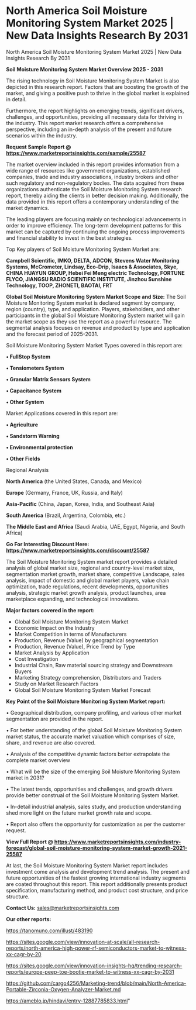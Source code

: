 # North America Soil Moisture Monitoring System Market 2025 | New Data Insights Research By 2031
 North America Soil Moisture Monitoring System Market 2025 | New Data Insights Research By 2031

<Strong> Soil Moisture Monitoring System Market Overview 2025 - 2031</strong>

The rising technology in Soil Moisture Monitoring System Market is also depicted in this research report. Factors that are boosting the growth of the market, and giving a positive push to thrive in the global market is explained in detail.

Furthermore, the report highlights on emerging trends, significant drivers, challenges, and opportunities, providing all necessary data for thriving in the industry. This report market research offers a comprehensive perspective, including an in-depth analysis of the present and future scenarios within the industry.

<strong>Request Sample Report @ <a href=https://www.marketreportsinsights.com/sample/25587>https://www.marketreportsinsights.com/sample/25587</a></strong>

The market overview included in this report provides information from a wide range of resources like government organizations, established companies, trade and industry associations, industry brokers and other such regulatory and non-regulatory bodies. The data acquired from these organizations authenticate the Soil Moisture Monitoring System research report, thereby aiding the clients in better decision making. Additionally, the data provided in this report offers a contemporary understanding of the market dynamics.

The leading players are focusing mainly on technological advancements in order to improve efficiency. The long-term development patterns for this market can be captured by continuing the ongoing process improvements and financial stability to invest in the best strategies.

Top Key players of Soil Moisture Monitoring System Market are:

<strong>Campbell Scientific, IMKO, DELTA, ADCON, Stevens Water Monitoring Systems, McCrometer, Lindsay, Eco-Drip, Isaacs & Associates, Skye, CHINA HUAYUN GROUP, Hebei Fei Meng electric Technology, FORTUNE FLYCO, JIANGSU RADIO SCIENTIFIC INSTITUTE, Jinzhou Sunshine Technology, TOOP, ZHONETI, BAOTAI, FRT</strong>

<strong><b>Global Soil Moisture Monitoring System Market Scope and Size:</b></strong>
The Soil Moisture Monitoring System market is declared segment by company, region (country), type, and application. Players, stakeholders, and other participants in the global Soil Moisture Monitoring System market will gain the market scope as they use the report as a powerful resource. The segmental analysis focuses on revenue and product by type and application and the forecast period of 2025-2031.

Soil Moisture Monitoring System Market Types covered in this report are:

<strong>• FullStop System

• Tensiometers System

• Granular Matrix Sensors System

• Capacitance System

• Other System</strong>

Market Applications covered in this report are:

<strong>• Agriculture

• Sandstorm Warning

• Environmental protection

• Other Fields</strong> 

Regional Analysis

<strong>North America</strong> (the United States, Canada, and Mexico)

<strong>Europe</strong> (Germany, France, UK, Russia, and Italy)

<strong>Asia-Pacific</strong> (China, Japan, Korea, India, and Southeast Asia)

<strong>South America</strong> (Brazil, Argentina, Colombia, etc.)

<strong>The Middle East and Africa</strong> (Saudi Arabia, UAE, Egypt, Nigeria, and South Africa)

<strong>Go For Interesting Discount Here: <a href=https://www.marketreportsinsights.com/discount/25587>https://www.marketreportsinsights.com/discount/25587</a></strong>

The Soil Moisture Monitoring System market report provides a detailed analysis of global market size, regional and country-level market size, segmentation market growth, market share, competitive Landscape, sales analysis, impact of domestic and global market players, value chain optimization, trade regulations, recent developments, opportunities analysis, strategic market growth analysis, product launches, area marketplace expanding, and technological innovations.

<strong><b>Major factors covered in the report:</b></strong>
<ul>
  <li>Global Soil Moisture Monitoring System Market </li>
  <li>Economic Impact on the Industry</li>
  <li>Market Competition in terms of Manufacturers</li>
  <li>Production, Revenue (Value) by geographical segmentation</li>
  <li>Production, Revenue (Value), Price Trend by Type</li>
  <li>Market Analysis by Application</li>
  <li>Cost Investigation</li>
  <li>Industrial Chain, Raw material sourcing strategy and Downstream Buyers</li>
  <li>Marketing Strategy comprehension, Distributors and Traders</li>
  <li>Study on Market Research Factors</li>
  <li>Global Soil Moisture Monitoring System Market Forecast</li>
</ul>

<strong><b>Key Point of the Soil Moisture Monitoring System Market report:</b></strong>

• Geographical distribution, company profiling, and various other market segmentation are provided in the report.

• For better understanding of the global Soil Moisture Monitoring System market status, the accurate market valuation which comprises of size, share, and revenue are also covered.

• Analysis of the competitive dynamic factors better extrapolate the complete market overview

• What will be the size of the emerging Soil Moisture Monitoring System market in 2031?

• The latest trends, opportunities and challenges, and growth drivers provide better construal of the Soil Moisture Monitoring System Market.

• In-detail industrial analysis, sales study, and production understanding shed more light on the future market growth rate and scope.

• Report also offers the opportunity for customization as per the customer request.

<strong><b>View Full Report @ <a href=https://www.marketreportsinsights.com/industry-forecast/global-soil-moisture-monitoring-system-market-growth-2021-25587>https://www.marketreportsinsights.com/industry-forecast/global-soil-moisture-monitoring-system-market-growth-2021-25587</a></b></strong>


At last, the Soil Moisture Monitoring System Market report includes investment come analysis and development trend analysis. The present and future opportunities of the fastest growing international industry segments are coated throughout this report. This report additionally presents product specification, manufacturing method, and product cost structure, and price structure.

<strong>Contact Us:</strong>
sales@marketreportsinsights.com

<strong>Our other reports:</strong>

<a href=https://tanomuno.com/illust/483190>https://tanomuno.com/illust/483190</a>

<a href=https://sites.google.com/view/innovation-at-scale/all-research-reports/north-america-high-power-rf-semiconductors-market-to-witness-xx-cagr-by-20>https://sites.google.com/view/innovation-at-scale/all-research-reports/north-america-high-power-rf-semiconductors-market-to-witness-xx-cagr-by-20</a>

<a href=https://sites.google.com/view/innovation-insights-hq/trending-research-reports/europe-peep-toe-bootie-market-to-witness-xx-cagr-by-2031>https://sites.google.com/view/innovation-insights-hq/trending-research-reports/europe-peep-toe-bootie-market-to-witness-xx-cagr-by-2031</a>

<a href=https://github.com/cargo4256/Marketing-trend/blob/main/North-America-Portable-Zirconia-Oxygen-Analyzer-Market.md>https://github.com/cargo4256/Marketing-trend/blob/main/North-America-Portable-Zirconia-Oxygen-Analyzer-Market.md</a>

<a href=https://ameblo.jp/hindavi/entry-12887785833.html>https://ameblo.jp/hindavi/entry-12887785833.html</a>"
